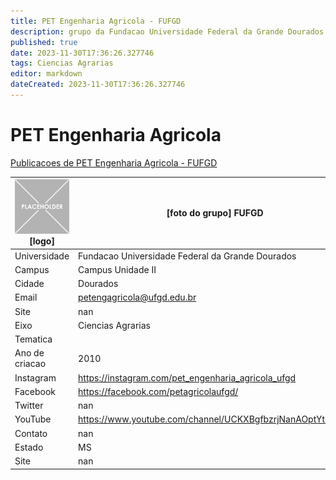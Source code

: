 ```yaml
---
title: PET Engenharia Agricola - FUFGD
description: grupo da Fundacao Universidade Federal da Grande Dourados
published: true
date: 2023-11-30T17:36:26.327746
tags: Ciencias Agrarias
editor: markdown
dateCreated: 2023-11-30T17:36:26.327746
---
```


# PET Engenharia Agricola

[Publicacoes de PET Engenharia Agricola - FUFGD](/atividade/145PETEngenhariaAgricolaFUFGD/feed.md)

| ![placeholder.png](/placeholder.png) [logo] | [foto do grupo] FUFGD         |
| ------------------------------------------- | ------------------------------------------------- |
| Universidade                                | Fundacao Universidade Federal da Grande Dourados      |
| Campus                                      | Campus Unidade II            |
| Cidade                                      | Dourados             |
| Email                                       | petengagricola@ufgd.edu.br             |
| Site                                        | nan              |
| Eixo                                        | Ciencias Agrarias              |
| Tematica                                    |           |
| Ano de criacao                              | 2010        |
| Instagram                                   | https://instagram.com/pet_engenharia_agricola_ufgd         |
| Facebook                                    | https://facebook.com/petagricolaufgd/          |
| Twitter                                     | nan           |
| YouTube                                     | https://www.youtube.com/channel/UCKXBgfbzrjNanAOptYt6OMQ           |
| Contato                                     | nan         |
| Estado                                      |  MS            |
| Site                                        | nan |
